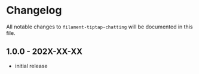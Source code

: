 # Changelog

All notable changes to `filament-tiptap-chatting` will be documented in this file.

## 1.0.0 - 202X-XX-XX

- initial release
